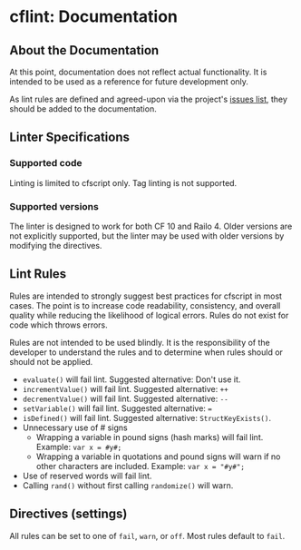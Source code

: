 cflint: Documentation
=====================

## About the Documentation

At this point, documentation does not reflect actual functionality. It is intended to be used as a reference for future development only. 

As lint rules are defined and agreed-upon via the project's [issues list](https://github.com/russplaysguitar/cflint/issues), they should be added to the documentation. 

## Linter Specifications

### Supported code

Linting is limited to cfscript only. Tag linting is not supported. 

### Supported versions

The linter is designed to work for both CF 10 and Railo 4. Older versions are not explicitly supported, but the linter may be used with older versions by modifying the directives.

## Lint Rules

Rules are intended to strongly suggest best practices for cfscript in most cases. The point is to increase code readability, consistency, and overall quality while reducing the likelihood of logical errors. Rules do not exist for code which throws errors. 

Rules are not intended to be used blindly. It is the responsibility of the developer to understand the rules and to determine when rules should or should not be applied. 

- `evaluate()` will fail lint. Suggested alternative: Don't use it.
- `incrementValue()` will fail lint. Suggested alternative: `++`
- `decrementValue()` will fail lint. Suggested alternative: `--`
- `setVariable()` will fail lint. Suggested alternative: `=`
- `isDefined()` will fail lint. Suggested alternative: `StructKeyExists()`. 
- Unnecessary use of \# signs
  - Wrapping a variable in pound signs (hash marks) will fail lint. Example: `var x = #y#;`
  - Wrapping a variable in quotations and pound signs will warn if no other characters are included. Example: `var x = "#y#";`
- Use of reserved words will fail lint. 
- Calling `rand()` without first calling `randomize()` will warn. 

## Directives (settings)

All rules can be set to one of `fail`, `warn`, or `off`. Most rules default to `fail`. 
